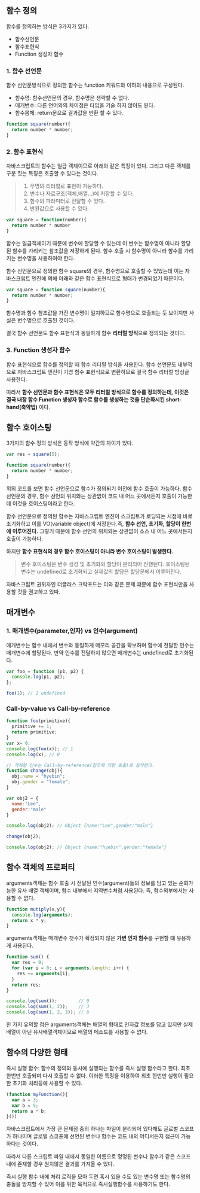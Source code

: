 ## 함수 정의 
함수를 정의하는 방식은 3가지가 있다.
- 함수선언문
- 함수표현식
- Function 생성자 함수

### 1. 함수 선언문 
함수 선언문방식으로 정의한 함수는 function 키워드와 이하의 내용으로 구성된다.
- 함수명: 함수선언문의 경우, 함수명은 생략할 수 없다.
- 매개변수: 다른 언어와의 차이점은 타입을 기술 하지 않아도 된다.
- 함수몸체: return문으로 결과값을 반환 할 수 있다.
```jsx
function square(number){
  return number * number;
}
```
### 2. 함수 표현식
자바스크립트의 함수는 일급 객체이므로 아래와 같은 특징이 있다. 그리고 다른 객체를 구분 짓는 특징은 호출할 수 있다는 것이다.
> 1. 무명의 리터럴로 표현이 가능하다.
> 2. 변수나 자료구조(객체,배열...)에 저장할 수 있다.
> 3. 함수의 파라미터로 전달할 수 있다.
> 4. 반환값으로 사용할 수 있다.
```jsx
var square = function(number){
  return number * number
}
```
함수는 일급객체이기 때문에 변수에 할당할 수 있는데 이 변수는 함수명이 아니라 할당된 함수를 가리키는 참조값을 저장하게 된다. 함수 호출 시 함수명이 아니라 함수를 가리키는 변수명을 사용하여야 한다.

함수 선언문으로 정의한 함수 square의 경우, 함수명으로 호출할 수 있었는데 이는 자바스크립트 엔진에 의해 아래와 같은 함수 표현식으로 형태가 변경되었기 때문이다.
```jsx
var square = function square(number){
  return number * number;
}
```
함수명과 함수 참조값을 가진 변수명이 일치하므로 함수명으로 호출되는 듯 보이지만 사실은 변수명으로 호출된 것이다. 

결국 함수 선언문도 함수 표현식과 동일하게 함수 **리터럴 방식**으로 정의되는 것이다.
### 3. Function 생성자 함수
함수 표현식으로 함수를 정의할 때 함수 리터럴 방식을 사용한다. 함수 선언문도 내부적으로 자바스크립트 엔진이 기명 함수 표현식으로 변환하므로 결국 함수 리터럴 방싱글 사용한다.

따라서 **함수 선언문과 함수 표현식은 모두 리터럴 방식으로 함수를 정의하는데, 이것은 결국 내장 함수 Function 생성자 함수로 함수를 생성하는 것을 단순화시킨 short-hand(축약법)** 이다.

## 함수 호이스팅
3가지의 함수 정의 방식은 동작 방식에 약간의 차이가 있다.
```jsx
var res = square(5);

function square(number){
  return number * number;
}
```
위의 코드를 보면 함수 선언문으로 함수가 정의되기 이전에 함수 호출이 가능하다. 함수 선언문의 경우, 함수 선언의 위치와는 상관없이 코드 내 어느 곳에서든지 호출이 가능한데 이것을 호이스팅이라고 한다.

함수 선언문으로 정의된 함수는 자바스크립트 엔진이 스크립트가 로딩되는 시점에 바로 초기화하고 이를 VO(variable object)에 저장한다.즉, **함수 선언, 초기화, 할당이 한번에 이루어진다.** 그렇기 때문에 함수 선언의 위치와는 상관없이 소스 내 어느 곳에서든지 호출이 가능하다.

하지만 **함수 표현식의 경우 함수 호이스팅이 아니라 변수 호이스팅이 발생한다.**
> 변수 호이스팅은 변수 생성 및 초기화와 할당이 분리되어 진행된다. 호이스팅된 변수는 undefined로 초기화되고 실제값의 할당은 할당문에서 이루어진다.

자바스크립트 권위자인 더글러스 크락포드는 이와 같은 문제 떄문에 함수 표현식만을 사용할 것을 권고하고 있따.

## 매개변수

### 1. 매개변수(parameter,인자) vs 인수(argument)
매개변수는 함수 내에서 변수와 동일하게 메모리 공간을 확보하며 함수에 전달한 인수는 매개변수에 할당된다. 만약 인수를 전달하지 않으면 매개변수는 undefined로 초기화된다.
```jsx
var foo = function (p1, p2) {
  console.log(p1, p2);
};

foo(1); // 1 undefined
```
### Call-by-value vs Call-by-reference
```jsx
function foo(primitive){
  primitive += 1;
  return primitive;
}
var x= 0;
console.log(foo(x)); // 1
console.log(x); // 0

// 객체형 인수는 Call-by-reference(참조에 의한 호출)로 동작한다.
function change(obj){
  obj.name = "hyebin";
  obj.gender = "female";
}

var obj2 = {
  name:"Lee",
  gender:"male"
}

console.log(obj2); // Object {name:"Lee",gender:"male"}

change(obj2);

console.log(obj2); // Object {name:"hyebin",gender:"female"}
```

## 함수 객체의 프로퍼티
arguments객체는 함수 호출 시 전달된 인수(argument)들의 정보를 담고 있는 순회가능한 유사 배열 객체이며, 함수 내부에서 지역변수처럼 사용된다. 즉, 함수외부에서는 사용할 수 없다.
```jsx
function mutiply(x,y){
  console.log(arguments);
  return x * y;
}
```
arguments객체는 매개변수 갯수가 확정되지 않은 **가변 인자 함수**를 구현할 떄 유용하게 사용된다.
```jsx
function sum() {
  var res = 0;
  for (var i = 0; i < arguments.length; i++) {
    res += arguments[i];
  }
  return res;
}

console.log(sum());        // 0
console.log(sum(1, 2));    // 3
console.log(sum(1, 2, 3)); // 6
```
한 가지 유의할 점은 arguments객체는 배열의 형태로 인자값 정보를 담고 있지만 실제 배열이 아닌 유사배열객체이므로 배열의 메소드를 사용할 수 없다.

## 함수의 다양한 형태
즉시 실행 함수: 함수의 정의와 동시에 실행되는 함수를 즉시 실행 함수라고 한다. 최초 한번만 호출되며 다시 호출할 수 없다. 이러한 특징을 이용하여 최초 한번만 실행이 필요한 초기화 처리등에 사용할 수 있다.
```jsx
(function myFunction(){
  var a = 3;
  var b = 5;
  return a * b;
}())
```
자바스크립트에서 가장 큰 문제점 중의 하나는 파일이 분리되어 있다해도 글로벌 스코프가 하나이며 글로벌 스코프에 선언된 변수나 함수는 코드 내의 어디서든지 접근이 가능하다는 것이다.

따라서 다른 스크립트 파일 내에서 동일한 이름으로 명명된 변수나 함수가 같은 스코프 내에 존재할 경우 원치않은 결과를 가져올 수 있다.

즉시 실행 함수 내에 처리 로직을 모아 두면 혹시 있을 수도 있는 변수명 또는 함수명의 충돌을 방지할 수 있어 이를 위한 목적으로 즉시실행함수를 사용하기도 한다.
